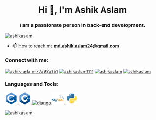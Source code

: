 <h1 align="center">Hi 👋, I'm Ashik Aslam</h1>
<h3 align="center">I am a passionate person in back-end development.</h3>

<p align="left"> <img src="https://komarev.com/ghpvc/?username=ashikaslam&label=Profile%20views&color=0e75b6&style=flat" alt="ashikaslam" /> </p>

- 📫 How to reach me **md.ashik.aslam24@gmail.com**

<h3 align="left">Connect with me:</h3>
<p align="left">
<a href="https://linkedin.com/in/ashik-aslam-77a98a251" target="blank"><img align="center" src="https://raw.githubusercontent.com/rahuldkjain/github-profile-readme-generator/master/src/images/icons/Social/linked-in-alt.svg" alt="ashik-aslam-77a98a251" height="30" width="40" /></a>
<a href="https://www.codechef.com/users/ashikaslam1111" target="blank"><img align="center" src="https://cdn.jsdelivr.net/npm/simple-icons@3.1.0/icons/codechef.svg" alt="ashikaslam1111" height="30" width="40" /></a>
<a href="https://codeforces.com/profile/ashikaslam" target="blank"><img align="center" src="https://raw.githubusercontent.com/rahuldkjain/github-profile-readme-generator/master/src/images/icons/Social/codeforces.svg" alt="ashikaslam" height="30" width="40" /></a>
<a href="https://www.leetcode.com/ashikaslam" target="blank"><img align="center" src="https://raw.githubusercontent.com/rahuldkjain/github-profile-readme-generator/master/src/images/icons/Social/leet-code.svg" alt="ashikaslam" height="30" width="40" /></a>
</p>

<h3 align="left">Languages and Tools:</h3>

<p align="left"> <a href="https://www.cprogramming.com/" target="_blank" rel="noreferrer"> <img src="https://raw.githubusercontent.com/devicons/devicon/master/icons/c/c-original.svg" alt="c" width="40" height="40"/> </a> <a href="https://www.w3schools.com/cpp/" target="_blank" rel="noreferrer"> <img src="https://raw.githubusercontent.com/devicons/devicon/master/icons/cplusplus/cplusplus-original.svg" alt="cplusplus" width="40" height="40"/> </a>  </a> <a href="https://www.djangoproject.com/" target="_blank" rel="noreferrer"> <img src="https://cdn.worldvectorlogo.com/logos/django.svg" alt="django" width="40" height="40"/> </a>  </a> </a> <a href="https://www.mysql.com/" target="_blank" rel="noreferrer"> <img src="https://raw.githubusercontent.com/devicons/devicon/master/icons/mysql/mysql-original-wordmark.svg" alt="mysql" width="40" height="40"/> </a> <a href="https://www.python.org" target="_blank" rel="noreferrer"> <img src="https://raw.githubusercontent.com/devicons/devicon/master/icons/python/python-original.svg" alt="python" width="40" height="40"/> </a> 

 


<p><img align="center" src="https://github-readme-stats.vercel.app/api/top-langs?username=ashikaslam&show_icons=true&locale=en&layout=compact" alt="ashikaslam" /></p>

